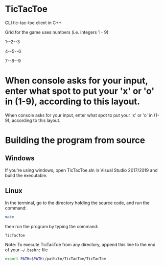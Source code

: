 # TicTacToe
CLI tic-tac-toe client in C++

Grid for the game uses numbers (i.e. integers 1 - 9):

1--2--3

4--5--6

7--8--9

When console asks for your input, enter what spot to put your 'x' or 'o' in (1-9), according to this layout.
=======
When console asks for your input, enter what spot to put your 'x' or 'o' in (1-9), according to this layout.



# Building the program from source

## Windows

If you're using windows, open TicTacToe.sln in Visual Studio 2017/2019 and build the executable.

## Linux

In the terminal, go to the directory holding the source code, and run the command:

```bash
make
```

then run the program by typing the command:

```bash
TicTacToe
```



Note:	To execute TicTacToe from any directory, append this line to the end of your `~/.bashrc`  file 

```bash
export PATH=$PATH:/path/to/TicTacToe/TicTacToe
```

